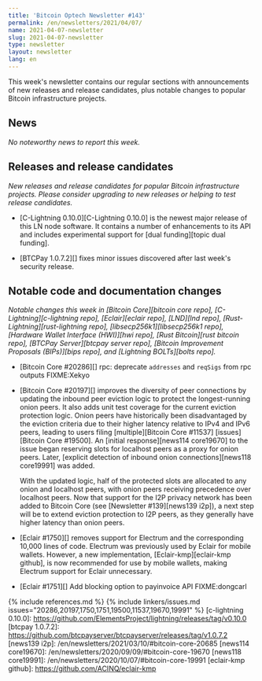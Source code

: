 ```yaml
---
title: 'Bitcoin Optech Newsletter #143'
permalink: /en/newsletters/2021/04/07/
name: 2021-04-07-newsletter
slug: 2021-04-07-newsletter
type: newsletter
layout: newsletter
lang: en
---
```

This week's newsletter contains our regular sections with announcements
of new releases and release candidates, plus notable changes to popular
Bitcoin infrastructure projects.

## News

*No noteworthy news to report this week.*

## Releases and release candidates

*New releases and release candidates for popular Bitcoin infrastructure
projects.  Please consider upgrading to new releases or helping to test
release candidates.*


- [C-Lightning 0.10.0][C-Lightning 0.10.0] is the newest major release
  of this LN node software. It contains a number of enhancements to its
  API and includes experimental support for [dual funding][topic dual
  funding].

- [BTCPay 1.0.7.2][] fixes minor issues discovered after last
  week's security release.

## Notable code and documentation changes

*Notable changes this week in [Bitcoin Core][bitcoin core repo],
[C-Lightning][c-lightning repo], [Eclair][eclair repo], [LND][lnd repo],
[Rust-Lightning][rust-lightning repo], [libsecp256k1][libsecp256k1
repo], [Hardware Wallet Interface (HWI)][hwi repo],
[Rust Bitcoin][rust bitcoin repo], [BTCPay Server][btcpay server repo],
[Bitcoin Improvement Proposals (BIPs)][bips repo], and [Lightning
BOLTs][bolts repo].*

- [Bitcoin Core #20286][] rpc: deprecate `addresses` and `reqSigs` from rpc outputs FIXME:Xekyo

- [Bitcoin Core #20197][] improves the diversity of peer connections by updating
  the inbound peer eviction logic to protect the longest-running
  onion peers.  It also adds unit test coverage for the current
  eviction protection logic.  Onion peers have historically been disadvantaged
  by the eviction criteria due to their higher latency relative to IPv4 and IPv6
  peers, leading to users filing [multiple][Bitcoin Core #11537] [issues][Bitcoin Core #19500].
  An [initial response][news114 core19670] to the issue
  began reserving slots for localhost peers as a proxy for onion peers.
  Later, [explicit detection of inbound onion connections][news118 core19991] was added.

  With the updated logic, half of the protected slots are allocated to any onion
  and localhost peers, with onion peers receiving precedence over localhost
  peers.  Now that support for the I2P privacy network has been added to Bitcoin
  Core (see [Newsletter #139][news139 i2p]), a next step will be to extend
  eviction protection to I2P peers, as they generally have higher latency than
  onion peers.

- [Eclair #1750][] removes support for Electrum and the corresponding 10,000 lines
  of code. Electrum was previously used by Eclair for mobile wallets. However, a new
  implementation, [Eclair-kmp][eclair-kmp github], is now recommended for use by
  mobile wallets, making Electrum support for Eclair unnecessary.

- [Eclair #1751][] Add blocking option to payinvoice API FIXME:dongcarl

{% include references.md %}
{% include linkers/issues.md issues="20286,20197,1750,1751,19500,11537,19670,19991" %}
[c-lightning 0.10.0]: https://github.com/ElementsProject/lightning/releases/tag/v0.10.0
[btcpay 1.0.7.2]: https://github.com/btcpayserver/btcpayserver/releases/tag/v1.0.7.2
[news139 i2p]: /en/newsletters/2021/03/10/#bitcoin-core-20685
[news114 core19670]: /en/newsletters/2020/09/09/#bitcoin-core-19670
[news118 core19991]: /en/newsletters/2020/10/07/#bitcoin-core-19991
[eclair-kmp github]: https://github.com/ACINQ/eclair-kmp
